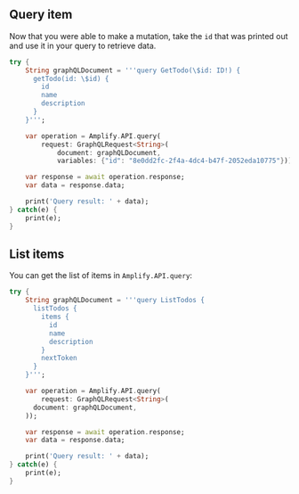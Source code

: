 ## Query item

Now that you were able to make a mutation, take the `id` that was printed out and use it in your query to retrieve data.

```dart
try {
    String graphQLDocument = '''query GetTodo(\$id: ID!) {
      getTodo(id: \$id) {
        id
        name
        description
      }
    }''';

    var operation = Amplify.API.query(
        request: GraphQLRequest<String>(
            document: graphQLDocument,
            variables: {"id": "8e0dd2fc-2f4a-4dc4-b47f-2052eda10775"}));

    var response = await operation.response;
    var data = response.data;

    print('Query result: ' + data);
} catch(e) {
    print(e);
}
```

## List items

You can get the list of items in `Amplify.API.query`:

```dart
try {
    String graphQLDocument = '''query ListTodos {
      listTodos {
        items {
          id
          name
          description
        }
        nextToken
      }
    }''';

    var operation = Amplify.API.query(
        request: GraphQLRequest<String>(
      document: graphQLDocument,
    ));

    var response = await operation.response;
    var data = response.data;

    print('Query result: ' + data);
} catch(e) {
    print(e);
}
```